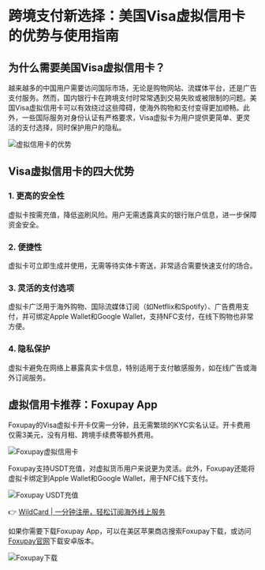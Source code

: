 # 跨境支付新选择：美国Visa虚拟信用卡的优势与使用指南

## 为什么需要美国Visa虚拟信用卡？

越来越多的中国用户需要访问国际市场，无论是购物网站、流媒体平台，还是广告支付服务。然而，国内银行卡在跨境支付时常常遇到交易失败或被限制的问题。美国Visa虚拟信用卡可以有效绕过这些障碍，使海外购物和支付变得更加顺畅。此外，一些国际服务对身份认证有严格要求，Visa虚拟卡为用户提供更简单、更灵活的支付选择，同时保护用户的隐私。

![虚拟信用卡的优势](https://bbtdd.com/img/83153848074.webp)

## Visa虚拟信用卡的四大优势

### 1. 更高的安全性
虚拟卡按需充值，降低盗刷风险。用户无需透露真实的银行账户信息，进一步保障资金安全。

### 2. 便捷性
虚拟卡可立即生成并使用，无需等待实体卡寄送，非常适合需要快速支付的场合。

### 3. 灵活的支付选项
虚拟卡广泛用于海外购物、国际流媒体订阅（如Netflix和Spotify）、广告费用支付，并可绑定Apple Wallet和Google Wallet，支持NFC支付，在线下购物也非常方便。

### 4. 隐私保护
虚拟卡避免在网络上暴露真实卡信息，特别适用于支付敏感服务，如在线广告或海外订阅服务。

## 虚拟信用卡推荐：Foxupay App

Foxupay的Visa虚拟卡开卡仅需一分钟，且无需繁琐的KYC实名认证。开卡费用仅需3美元，没有月租、跨境手续费等额外费用。

![Foxupay虚拟信用卡](https://bbtdd.com/img/273833201184980.webp)

Foxupay支持USDT充值，对虚拟货币用户来说更为灵活。此外，Foxupay还能将虚拟卡绑定到Apple Wallet和Google Wallet，用于NFC线下支付。

![Foxupay USDT充值](https://bbtdd.com/img/6748975474880.webp)

👉 [WildCard | 一分钟注册，轻松订阅海外线上服务](https://bbtdd.com/WildCard)

如果你需要下载Foxupay App，可以在美区苹果商店搜索Foxupay下载，或访问[Foxupay官网](https://foxupay.com)下载安卓版本。

![Foxupay下载](https://bbtdd.com/img/5079726259274.webp)